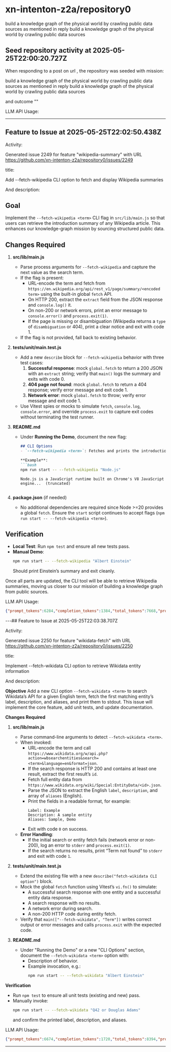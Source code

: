 # xn-intenton-z2a/repository0
build a knowledge graph of the physical world by crawling public data sources as mentioned in reply build a knowledge graph of the physical world by crawling public data sources
## Seed repository activity at 2025-05-25T22:00:20.727Z

When responding to a post on url , the repository was seeded with mission:

build a knowledge graph of the physical world by crawling public data sources as mentioned in reply build a knowledge graph of the physical world by crawling public data sources

and outcome ""

LLM API Usage:

---

## Feature to Issue at 2025-05-25T22:02:50.438Z

Activity:

Generated issue 2249 for feature "wikipedia-summary" with URL https://github.com/xn-intenton-z2a/repository0/issues/2249

title:

Add --fetch-wikipedia CLI option to fetch and display Wikipedia summaries

And description:

## Goal

Implement the `--fetch-wikipedia <term>` CLI flag in `src/lib/main.js` so that users can retrieve the introduction summary of any Wikipedia article. This enhances our knowledge-graph mission by sourcing structured public data.

## Changes Required

1. **src/lib/main.js**
   - Parse process arguments for `--fetch-wikipedia` and capture the next value as the search term.
   - If the flag is present:
     - URL-encode the term and fetch from `https://en.wikipedia.org/api/rest_v1/page/summary/<encoded term>` using the built-in global `fetch` API.
     - On HTTP 200, extract the `extract` field from the JSON response and `console.log()` it.
     - On non-200 or network errors, print an error message to `console.error()` and `process.exit(1)`.
     - If the page is missing or disambiguation (Wikipedia returns a `type` of `disambiguation` or 404), print a clear notice and exit with code 1.
   - If the flag is not provided, fall back to existing behavior.

2. **tests/unit/main.test.js**
   - Add a new `describe` block for `--fetch-wikipedia` behavior with three test cases:
     1. **Successful response**: mock `global.fetch` to return a 200 JSON with an `extract` string; verify that `main()` logs the summary and exits with code 0.
     2. **404 page not found**: mock `global.fetch` to return a 404 response; verify error message and exit code 1.
     3. **Network error**: mock `global.fetch` to throw; verify error message and exit code 1.
   - Use Vitest spies or mocks to simulate `fetch`, `console.log`, `console.error`, and override `process.exit` to capture exit codes without terminating the test runner.

3. **README.md**
   - Under **Running the Demo**, document the new flag:
     ```md
     ## CLI Options
     - `--fetch-wikipedia <term>`: Fetches and prints the introduction summary of the specified Wikipedia article.
     
     **Example**:
     ```bash
     npm run start -- --fetch-wikipedia "Node.js"
     ```
     ```
     Node.js is a JavaScript runtime built on Chrome's V8 JavaScript engine...  (truncated)
     ```
     ```

4. **package.json** (if needed)
   - No additional dependencies are required since Node >=20 provides a global `fetch`. Ensure the `start` script continues to accept flags (`npm run start -- --fetch-wikipedia <term>`).

## Verification

- **Local Test**: Run `npm test` and ensure all new tests pass.
- **Manual Demo**: 
  ```bash
  npm run start -- --fetch-wikipedia "Albert Einstein"
  ```
  Should print Einstein’s summary and exit cleanly.

Once all parts are updated, the CLI tool will be able to retrieve Wikipedia summaries, moving us closer to our mission of building a knowledge graph from public sources.

LLM API Usage:
```json
{"prompt_tokens":6284,"completion_tokens":1384,"total_tokens":7668,"prompt_tokens_details":{"cached_tokens":0,"audio_tokens":0},"completion_tokens_details":{"reasoning_tokens":640,"audio_tokens":0,"accepted_prediction_tokens":0,"rejected_prediction_tokens":0}}
```

---## Feature to Issue at 2025-05-25T22:03:38.707Z

Activity:

Generated issue 2250 for feature "wikidata-fetch" with URL https://github.com/xn-intenton-z2a/repository0/issues/2250

title:

Implement --fetch-wikidata CLI option to retrieve Wikidata entity information

And description:

**Objective**
Add a new CLI option `--fetch-wikidata <term>` to search Wikidata’s API for a given English term, fetch the first matching entity’s label, description, and aliases, and print them to stdout. This issue will implement the core feature, add unit tests, and update documentation.

**Changes Required**

1. **src/lib/main.js**
   - Parse command-line arguments to detect `--fetch-wikidata <term>`.
   - When invoked:
     - URL-encode the term and call
       `https://www.wikidata.org/w/api.php?action=wbsearchentities&search=<term>&language=en&format=json`.
     - If the search response is HTTP 200 and contains at least one result, extract the first result’s `id`.
     - Fetch full entity data from
       `https://www.wikidata.org/wiki/Special:EntityData/<id>.json`.
     - Parse the JSON to extract the English `label`, `description`, and array of `aliases` (English).
     - Print the fields in a readable format, for example:
       ```text
       Label: Example
       Description: A sample entity
       Aliases: Sample, Demo
       ```
     - Exit with code `0` on success.
   - **Error Handling**:
     - If the initial search or entity fetch fails (network error or non-200), log an error to `stderr` and `process.exit(1)`.
     - If the search returns no results, print “Term not found” to `stderr` and exit with code `1`.

2. **tests/unit/main.test.js**
   - Extend the existing file with a new `describe("fetch-wikidata CLI option")` block.
   - Mock the global `fetch` function using Vitest’s `vi.fn()` to simulate:
     - A successful search response with one entity and a successful entity data response.
     - A search response with no results.
     - A network error during search.
     - A non-200 HTTP code during entity fetch.
   - Verify that `main(["--fetch-wikidata", "Term"])` writes correct output or error messages and calls `process.exit` with the expected code.

3. **README.md**
   - Under "Running the Demo" or a new "CLI Options" section, document the `--fetch-wikidata <term>` option with:
     - Description of behavior.
     - Example invocation, e.g.:  
       ```bash
       npm run start -- --fetch-wikidata "Albert Einstein"
       ```

**Verification**
- Run `npm test` to ensure all unit tests (existing and new) pass.
- Manually invoke:
  ```bash
  npm run start -- --fetch-wikidata "Q42 or Douglas Adams"
  ```
  and confirm the printed label, description, and aliases.


LLM API Usage:
```json
{"prompt_tokens":6674,"completion_tokens":1720,"total_tokens":8394,"prompt_tokens_details":{"cached_tokens":0,"audio_tokens":0},"completion_tokens_details":{"reasoning_tokens":1024,"audio_tokens":0,"accepted_prediction_tokens":0,"rejected_prediction_tokens":0}}
```

---